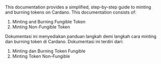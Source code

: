This documentation provides a simplified, step-by-step guide to minting and burning tokens on Cardano. This documentation consists of:

1. Minting and Burning Fungible Token
2. Minting Non-Fungible Token 


Dokumentasi ini menyediakan panduan langkah demi langkah cara minting dan burning token di Cardano. Dokumentasi ini terdiri dari:

1. Minting dan Burning Token Fungible
2. Minting Token Non-Fungible 